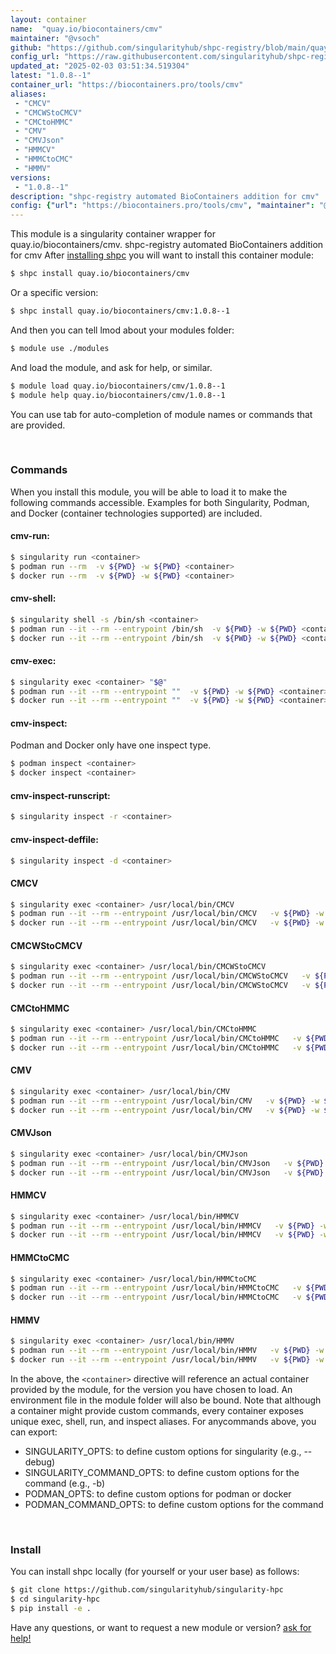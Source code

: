 ```yaml
---
layout: container
name:  "quay.io/biocontainers/cmv"
maintainer: "@vsoch"
github: "https://github.com/singularityhub/shpc-registry/blob/main/quay.io/biocontainers/cmv/container.yaml"
config_url: "https://raw.githubusercontent.com/singularityhub/shpc-registry/main/quay.io/biocontainers/cmv/container.yaml"
updated_at: "2025-02-03 03:51:34.519304"
latest: "1.0.8--1"
container_url: "https://biocontainers.pro/tools/cmv"
aliases:
 - "CMCV"
 - "CMCWStoCMCV"
 - "CMCtoHMMC"
 - "CMV"
 - "CMVJson"
 - "HMMCV"
 - "HMMCtoCMC"
 - "HMMV"
versions:
 - "1.0.8--1"
description: "shpc-registry automated BioContainers addition for cmv"
config: {"url": "https://biocontainers.pro/tools/cmv", "maintainer": "@vsoch", "description": "shpc-registry automated BioContainers addition for cmv", "latest": {"1.0.8--1": "sha256:26b2788fc738903aa21dc8c57e3fbbee9be1238ec7cf51b1f3a168718b8e8d13"}, "tags": {"1.0.8--1": "sha256:26b2788fc738903aa21dc8c57e3fbbee9be1238ec7cf51b1f3a168718b8e8d13"}, "docker": "quay.io/biocontainers/cmv", "aliases": {"CMCV": "/usr/local/bin/CMCV", "CMCWStoCMCV": "/usr/local/bin/CMCWStoCMCV", "CMCtoHMMC": "/usr/local/bin/CMCtoHMMC", "CMV": "/usr/local/bin/CMV", "CMVJson": "/usr/local/bin/CMVJson", "HMMCV": "/usr/local/bin/HMMCV", "HMMCtoCMC": "/usr/local/bin/HMMCtoCMC", "HMMV": "/usr/local/bin/HMMV"}}
---
```


This module is a singularity container wrapper for quay.io/biocontainers/cmv.
shpc-registry automated BioContainers addition for cmv
After [installing shpc](#install) you will want to install this container module:


```bash
$ shpc install quay.io/biocontainers/cmv
```

Or a specific version:

```bash
$ shpc install quay.io/biocontainers/cmv:1.0.8--1
```

And then you can tell lmod about your modules folder:

```bash
$ module use ./modules
```

And load the module, and ask for help, or similar.

```bash
$ module load quay.io/biocontainers/cmv/1.0.8--1
$ module help quay.io/biocontainers/cmv/1.0.8--1
```

You can use tab for auto-completion of module names or commands that are provided.

<br>

### Commands

When you install this module, you will be able to load it to make the following commands accessible.
Examples for both Singularity, Podman, and Docker (container technologies supported) are included.

#### cmv-run:

```bash
$ singularity run <container>
$ podman run --rm  -v ${PWD} -w ${PWD} <container>
$ docker run --rm  -v ${PWD} -w ${PWD} <container>
```

#### cmv-shell:

```bash
$ singularity shell -s /bin/sh <container>
$ podman run --it --rm --entrypoint /bin/sh  -v ${PWD} -w ${PWD} <container>
$ docker run --it --rm --entrypoint /bin/sh  -v ${PWD} -w ${PWD} <container>
```

#### cmv-exec:

```bash
$ singularity exec <container> "$@"
$ podman run --it --rm --entrypoint ""  -v ${PWD} -w ${PWD} <container> "$@"
$ docker run --it --rm --entrypoint ""  -v ${PWD} -w ${PWD} <container> "$@"
```

#### cmv-inspect:

Podman and Docker only have one inspect type.

```bash
$ podman inspect <container>
$ docker inspect <container>
```

#### cmv-inspect-runscript:

```bash
$ singularity inspect -r <container>
```

#### cmv-inspect-deffile:

```bash
$ singularity inspect -d <container>
```


#### CMCV

```bash
$ singularity exec <container> /usr/local/bin/CMCV
$ podman run --it --rm --entrypoint /usr/local/bin/CMCV   -v ${PWD} -w ${PWD} <container> -c " $@"
$ docker run --it --rm --entrypoint /usr/local/bin/CMCV   -v ${PWD} -w ${PWD} <container> -c " $@"
```


#### CMCWStoCMCV

```bash
$ singularity exec <container> /usr/local/bin/CMCWStoCMCV
$ podman run --it --rm --entrypoint /usr/local/bin/CMCWStoCMCV   -v ${PWD} -w ${PWD} <container> -c " $@"
$ docker run --it --rm --entrypoint /usr/local/bin/CMCWStoCMCV   -v ${PWD} -w ${PWD} <container> -c " $@"
```


#### CMCtoHMMC

```bash
$ singularity exec <container> /usr/local/bin/CMCtoHMMC
$ podman run --it --rm --entrypoint /usr/local/bin/CMCtoHMMC   -v ${PWD} -w ${PWD} <container> -c " $@"
$ docker run --it --rm --entrypoint /usr/local/bin/CMCtoHMMC   -v ${PWD} -w ${PWD} <container> -c " $@"
```


#### CMV

```bash
$ singularity exec <container> /usr/local/bin/CMV
$ podman run --it --rm --entrypoint /usr/local/bin/CMV   -v ${PWD} -w ${PWD} <container> -c " $@"
$ docker run --it --rm --entrypoint /usr/local/bin/CMV   -v ${PWD} -w ${PWD} <container> -c " $@"
```


#### CMVJson

```bash
$ singularity exec <container> /usr/local/bin/CMVJson
$ podman run --it --rm --entrypoint /usr/local/bin/CMVJson   -v ${PWD} -w ${PWD} <container> -c " $@"
$ docker run --it --rm --entrypoint /usr/local/bin/CMVJson   -v ${PWD} -w ${PWD} <container> -c " $@"
```


#### HMMCV

```bash
$ singularity exec <container> /usr/local/bin/HMMCV
$ podman run --it --rm --entrypoint /usr/local/bin/HMMCV   -v ${PWD} -w ${PWD} <container> -c " $@"
$ docker run --it --rm --entrypoint /usr/local/bin/HMMCV   -v ${PWD} -w ${PWD} <container> -c " $@"
```


#### HMMCtoCMC

```bash
$ singularity exec <container> /usr/local/bin/HMMCtoCMC
$ podman run --it --rm --entrypoint /usr/local/bin/HMMCtoCMC   -v ${PWD} -w ${PWD} <container> -c " $@"
$ docker run --it --rm --entrypoint /usr/local/bin/HMMCtoCMC   -v ${PWD} -w ${PWD} <container> -c " $@"
```


#### HMMV

```bash
$ singularity exec <container> /usr/local/bin/HMMV
$ podman run --it --rm --entrypoint /usr/local/bin/HMMV   -v ${PWD} -w ${PWD} <container> -c " $@"
$ docker run --it --rm --entrypoint /usr/local/bin/HMMV   -v ${PWD} -w ${PWD} <container> -c " $@"
```



In the above, the `<container>` directive will reference an actual container provided
by the module, for the version you have chosen to load. An environment file in the
module folder will also be bound. Note that although a container
might provide custom commands, every container exposes unique exec, shell, run, and
inspect aliases. For anycommands above, you can export:

 - SINGULARITY_OPTS: to define custom options for singularity (e.g., --debug)
 - SINGULARITY_COMMAND_OPTS: to define custom options for the command (e.g., -b)
 - PODMAN_OPTS: to define custom options for podman or docker
 - PODMAN_COMMAND_OPTS: to define custom options for the command

<br>

### Install

You can install shpc locally (for yourself or your user base) as follows:

```bash
$ git clone https://github.com/singularityhub/singularity-hpc
$ cd singularity-hpc
$ pip install -e .
```

Have any questions, or want to request a new module or version? [ask for help!](https://github.com/singularityhub/singularity-hpc/issues)